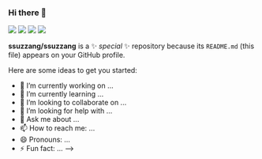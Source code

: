 ### Hi there 👋
<img src="https://img.shields.io/badge/ssuzznag-3DDC84?style=flat-square&logo=Andela&logoColor=yellow"/>
<img src="https://img.shields.io/badge/kkkjs124@kakao.com-3DDC84?style=flat-square&logo=KakaoTalk&logoColor=#FFCD00"/> 
<img src="https://img.shields.io/badge/ssuzznag-3DDC84?style=flat-square&logo=Android&logoColor=red"/> 
<img src="https://img.shields.io/badge/ssuzznag-3DDC84?style=flat-square&logo=Android&logoColor=red"/> 


**ssuzzang/ssuzzang** is a ✨ _special_ ✨ repository because its `README.md` (this file) appears on your GitHub profile.

Here are some ideas to get you started:

- 🔭 I’m currently working on ...
- 🌱 I’m currently learning ...
- 👯 I’m looking to collaborate on ...
- 🤔 I’m looking for help with ...
- 💬 Ask me about ...
- 📫 How to reach me: ...
- 😄 Pronouns: ...
- ⚡ Fun fact: ...
-->
